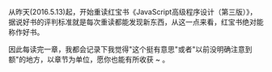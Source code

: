 从昨天(2016.5.13)起，开始重读红宝书《JavaScript高级程序设计（第三版）》，据说好书的评判标准就是每次重读都能发现新东西，从这一点来看，红宝书绝对能称作好书。

因此每读完一章，我都会记录下我觉得"这个挺有意思"或者"以前没明确注意到额"的地方，以章节为单位，愿你也能有所收获 ~ 。